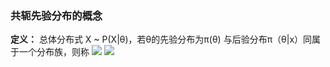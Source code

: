 ###  共轭先验分布的概念
**定义：** 总体分布式 X ~ P(X|θ)，若θ的先验分布为π(θ) 与后验分布π（θ|x）同属于一个分布族，则称
![](https://cdn.jsdelivr.net/gh/lyhcc/Picture_Repository/img/20191018190405.png)
![](https://cdn.jsdelivr.net/gh/lyhcc/Picture_Repository/img/20191018190537.png)
